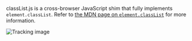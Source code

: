 classList.js is a cross-browser JavaScript shim that fully implements `element.classList`. Refer to [the MDN page on `element.classList`][1] for more information.


![Tracking image](//in.getclicky.com/212712ns.gif)


  [1]: https://developer.mozilla.org/en/DOM/element.classList "MDN / DOM / element.classList"
